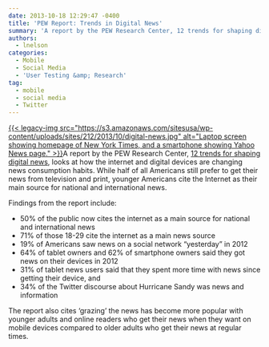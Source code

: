 ```yaml
---
date: 2013-10-18 12:29:47 -0400
title: 'PEW Report: Trends in Digital News'
summary: 'A report by the PEW Research Center, 12 trends for shaping digital news,  looks at how the internet and digital devices are changing news consumption habits. While half of all Americans still prefer to get their news from'
authors:
  - lnelson
categories:
  - Mobile
  - Social Media
  - 'User Testing &amp; Research'
tag:
  - mobile
  - social media
  - Twitter
---
```


[{{< legacy-img src="https://s3.amazonaws.com/sitesusa/wp-content/uploads/sites/212/2013/10/digital-news.jpg" alt="Laptop screen showing homepage of New York Times, and a smartphone showing Yahoo News page." >}}](https://s3.amazonaws.com/sitesusa/wp-content/uploads/sites/212/2013/10/digital-news.jpg)A report by the PEW Research Center, <a href="http://www.pewresearch.org/fact-tank/2013/10/16/12-trends-shaping-digital-news/" target="_blank">12 trends for shaping digital news</a>,  looks at how the internet and digital devices are changing news consumption habits. While half of all Americans still prefer to get their news from television and print, younger Americans cite the Internet as their main source for national and international news.

Findings from the report include:

  * 50% of the public now cites the internet as a main source for national and international news
  * 71% of those 18-29 cite the internet as a main news source
  * 19% of Americans saw news on a social network &#8220;yesterday&#8221; in 2012
  *  64% of tablet owners and 62% of smartphone owners said they got news on their devices in 2012
  * 31% of tablet news users said that they spent more time with news since getting their device, and
  *  34% of the Twitter discourse about Hurricane Sandy was news and information

The report also cites &#8216;grazing’ the news has become more popular with younger adults and online readers who get their news when they want on mobile devices compared to older adults who get their news at regular times.

 